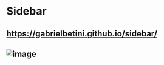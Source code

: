 # Sidebar

## https://gabrielbetini.github.io/sidebar/
## ![image](https://github.com/GabrielBetini/sidebar/assets/54044791/3e4d72d0-6513-4784-8a0c-2ea6db4d4e6b)

